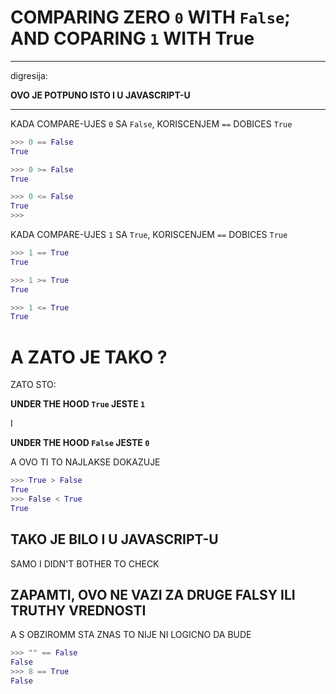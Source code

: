 # COMPARING ZERO `0` WITH `False`; AND COPARING `1` WITH True 

***

digresija:

**OVO JE POTPUNO ISTO I U JAVASCRIPT-U**

***

KADA COMPARE-UJES `0` SA `False`, KORISCENJEM `==` DOBICES `True`

```py
>>> 0 == False
True

>>> 0 >= False
True

>>> 0 <= False
True
>>> 
```

KADA COMPARE-UJES `1` SA `True`, KORISCENJEM `==` DOBICES `True`

```py
>>> 1 == True
True

>>> 1 >= True
True

>>> 1 <= True
True
```

# A ZATO JE TAKO ?

ZATO STO:

**UNDER THE HOOD `True` JESTE `1`**

I

**UNDER THE HOOD `False` JESTE `0`**

A OVO TI TO NAJLAKSE DOKAZUJE

```py
>>> True > False
True
>>> False < True
True
```

## TAKO JE BILO I U JAVASCRIPT-U

SAMO I DIDN'T BOTHER TO CHECK

## ZAPAMTI, OVO NE VAZI ZA DRUGE FALSY ILI TRUTHY VREDNOSTI

A S OBZIROMM STA ZNAS TO NIJE NI LOGICNO DA BUDE

```py
>>> "" == False
False
>>> 8 == True
False
```

